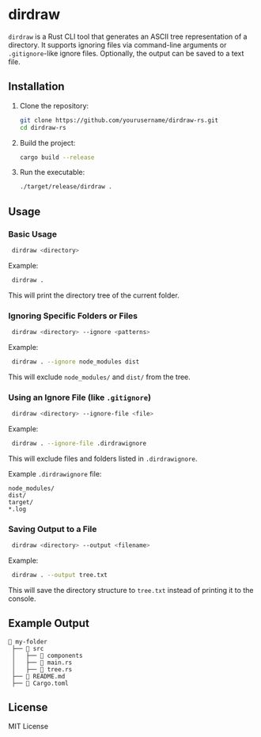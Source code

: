 # dirdraw

`dirdraw` is a Rust CLI tool that generates an ASCII tree representation of a directory. It supports ignoring files via command-line arguments or `.gitignore`-like ignore files. Optionally, the output can be saved to a text file.

## Installation

1. Clone the repository:
   ```sh
   git clone https://github.com/yourusername/dirdraw-rs.git
   cd dirdraw-rs
   ```

2. Build the project:
   ```sh
   cargo build --release
   ```

3. Run the executable:
   ```sh
   ./target/release/dirdraw .
   ```

## Usage

### Basic Usage
```sh
 dirdraw <directory>
```
Example:
```sh
 dirdraw .
```
This will print the directory tree of the current folder.

### Ignoring Specific Folders or Files
```sh
 dirdraw <directory> --ignore <patterns>
```
Example:
```sh
 dirdraw . --ignore node_modules dist
```
This will exclude `node_modules/` and `dist/` from the tree.

### Using an Ignore File (like `.gitignore`)
```sh
 dirdraw <directory> --ignore-file <file>
```
Example:
```sh
 dirdraw . --ignore-file .dirdrawignore
```
This will exclude files and folders listed in `.dirdrawignore`.

Example `.dirdrawignore` file:
```
node_modules/
dist/
target/
*.log
```

### Saving Output to a File
```sh
 dirdraw <directory> --output <filename>
```
Example:
```sh
 dirdraw . --output tree.txt
```
This will save the directory structure to `tree.txt` instead of printing it to the console.

## Example Output
```
📂 my-folder
 ├── 📂 src
 │   ├── 📂 components
 │   ├── 📄 main.rs
 │   ├── 📄 tree.rs
 ├── 📄 README.md
 ├── 📄 Cargo.toml
```

## License
MIT License
